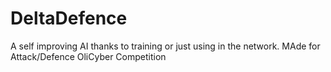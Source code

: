 # DeltaDefence
A self improving AI thanks to training or just using in the network. MAde for Attack/Defence OliCyber Competition

